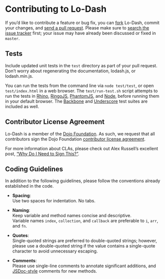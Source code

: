 # Contributing to Lo-Dash

If you’d like to contribute a feature or bug fix, you can [fork](https://help.github.com/articles/fork-a-repo/) Lo-Dash, commit your changes, and [send a pull request](https://help.github.com/articles/using-pull-requests/).
Please make sure to [search the issue tracker](https://github.com/lodash/lodash/issues) first; your issue may have already been discussed or fixed in `master`.

## Tests

Include updated unit tests in the `test` directory as part of your pull request.
Don’t worry about regenerating the documentation, lodash.js, or lodash.min.js.

You can run the tests from the command line via `node test/test`, or open `test/index.html` in a web browser.
The `test/run-test.sh` script attempts to run the tests in [Rhino](https://developer.mozilla.org/en-US/docs/Mozilla/Projects/Rhino), [RingoJS](http://ringojs.org/), [PhantomJS](http://phantomjs.org/), and [Node](http://nodejs.org/), before running them in your default browser.
The [Backbone](http://backbonejs.org/) and [Underscore](http://underscorejs.org/) test suites are included as well.

## Contributor License Agreement

Lo-Dash is a member of the [Dojo Foundation](http://dojofoundation.org/).
As such, we request that all contributors sign the Dojo Foundation [contributor license agreement](http://dojofoundation.org/about/claForm).

For more information about CLAs, please check out Alex Russell’s excellent post, [“Why Do I Need to Sign This?”](http://infrequently.org/2008/06/why-do-i-need-to-sign-this/).

## Coding Guidelines

In addition to the following guidelines, please follow the conventions already established in the code.

- **Spacing**:<br>
  Use two spaces for indentation. No tabs.

- **Naming**:<br>
  Keep variable and method names concise and descriptive.<br>
  Variable names `index`, `collection`, and `callback` are preferable to `i`, `arr`, and `fn`.

- **Quotes**:<br>
  Single-quoted strings are preferred to double-quoted strings; however, please use a double-quoted string if the value contains a single-quote character to avoid unnecessary escaping.

- **Comments**:<br>
  Please use single-line comments to annotate significant additions, and [JSDoc-style](http://www.2ality.com/2011/08/jsdoc-intro.html) comments for new methods.
